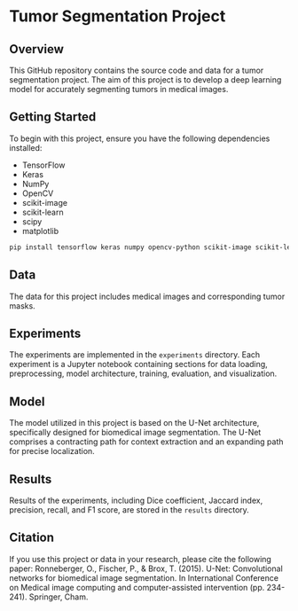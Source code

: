# Tumor Segmentation Project

## Overview
This GitHub repository contains the source code and data for a tumor segmentation project. The aim of this project is to develop a deep learning model for accurately segmenting tumors in medical images.

## Getting Started
To begin with this project, ensure you have the following dependencies installed:
- TensorFlow 
- Keras
- NumPy
- OpenCV
- scikit-image
- scikit-learn
- scipy
- matplotlib


```bash
pip install tensorflow keras numpy opencv-python scikit-image scikit-learn scipy matplotlib
```

## Data
The data for this project includes medical images and corresponding tumor masks.

## Experiments
The experiments are implemented in the `experiments` directory. Each experiment is a Jupyter notebook containing sections for data loading, preprocessing, model architecture, training, evaluation, and visualization.

## Model
The model utilized in this project is based on the U-Net architecture, specifically designed for biomedical image segmentation. The U-Net comprises a contracting path for context extraction and an expanding path for precise localization.

## Results
Results of the experiments, including Dice coefficient, Jaccard index, precision, recall, and F1 score, are stored in the `results` directory.

## Citation
If you use this project or data in your research, please cite the following paper:
Ronneberger, O., Fischer, P., & Brox, T. (2015). U-Net: Convolutional networks for biomedical image segmentation. In International Conference on Medical image computing and computer-assisted intervention (pp. 234-241). Springer, Cham.
